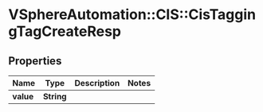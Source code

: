 # VSphereAutomation::CIS::CisTaggingTagCreateResp

## Properties
Name | Type | Description | Notes
------------ | ------------- | ------------- | -------------
**value** | **String** |  | 


